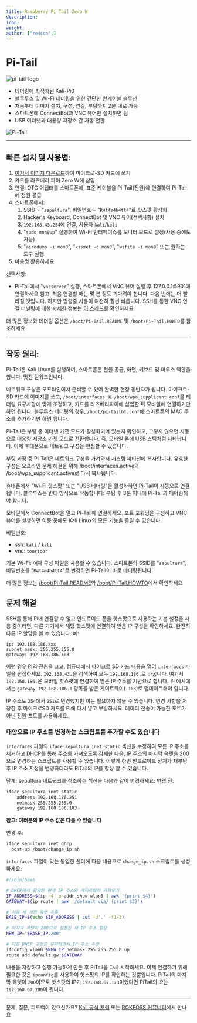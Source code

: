 ```yaml
---
title: Raspberry Pi-Tail Zero W
description:
icon:
weight:
author: ["re4son",]
---
```


# Pi-Tail

![pi-tail-logo](images/pi-tail-logo.png)

- 테더링에 최적화된 Kali-Pi0
- 블루투스 및 Wi-Fi 테더링을 위한 간단한 원케이블 솔루션
- 처음부터 이미지 설치, 구성, 연결, 부팅까지 2분 내로 가능
- 스마트폰에 ConnectBot과 VNC 뷰어만 설치하면 됨
- USB 이더넷과 대용량 저장소 간 자동 전환

![Pi-Tail](images/pi-tail-demo.jpg)

- - -

## 빠른 설치 및 사용법:

1. [여기서 이미지 다운로드](https://http.krfoss.org/)하여 마이크로-SD 카드에 쓰기
2. 카드를 라즈베리 파이 Zero W에 삽입
3. 연결: OTG 어댑터를 스마트폰에, 표준 케이블을 Pi-Tail(전원)에 연결하여 Pi-Tail에 전원 공급
4. 스마트폰에서:
   1. SSID = "`sepultura`", 비밀번호 = "`R4t4m4h4tt4`"로 핫스팟 활성화
   2. Hacker's Keyboard, ConnectBot 및 VNC 뷰어(선택사항) 설치
   3. `192.168.43.254`에 연결, 사용자 `kali`/`kali`
   4. "`sudo mon0up`" 실행하여 Wi-Fi 인터페이스를 모니터 모드로 설정(사용 중에도 가능)
   5. "`airodump -i mon0`", "`kismet -c mon0`", "`wifite -i mon0`" 또는 원하는 도구 실행
5. 마음껏 활용하세요

선택사항:
- Pi-Tail에서 "`vncserver`" 실행, 스마트폰에서 VNC 뷰어 실행 후 127.0.0.1:5901에 연결하세요
참고: 처음 연결할 때는 몇 분 정도 기다려야 합니다. 다음 번에는 더 빨라질 것입니다. 하지만 명령줄 사용이 여전히 훨씬 빠릅니다.
SSH를 통한 VNC 연결 터널링에 대한 자세한 정보는 [이 스레드](https://whitedome.com.au/re4son/topic/vnc/)를 확인하세요.

더 많은 정보와 테더링 옵션은 `/boot/Pi-Tail.README` 및 `/boot/Pi-Tail.HOWTO`를 참조하세요

- - -

## 작동 원리:

Pi-Tail은 Kali Linux를 실행하며, 스마트폰은 전원 공급, 화면, 키보드 및 마우스 역할을 합니다. 멋진 팀워크입니다.

네트워크 구성은 오프라인에서 준비할 수 있어 완벽한 현장 동반자가 됩니다.
마이크로-SD 카드에 이미지를 쓰고, `/boot/interfaces 및 /boot/wpa_supplicant.conf`를 테더링 요구사항에 맞게 조정하고, 카드를 라즈베리파이에 삽입한 뒤 모바일에 연결하기만 하면 됩니다. 블루투스 테더링의 경우, `/boot/pi-tailbt.conf`에 스마트폰의 MAC 주소를 추가하기만 하면 됩니다.

Pi-Tail은 부팅 중 이더넷 가젯 모드가 활성화되어 있는지 확인하고, 그렇지 않으면 자동으로 대용량 저장소 가젯 모드로 전환합니다. 즉, 모바일 폰에 USB 스틱처럼 나타납니다. 이제 휴대폰으로 네트워크 구성을 편집할 수 있습니다.

부팅 과정 중 Pi-Tail은 네트워크 구성을 가져와서 시스템 파티션에 복사합니다. 유효한 구성은 오프라인 문제 해결을 위해 /boot/interfaces.active와 /boot/wpa_supplicant.active로 다시 복사됩니다.

휴대폰에서 "Wi-Fi 핫스팟" 또는 "USB 테더링"을 활성화하면 Pi-Tail이 자동으로 연결됩니다. 블루투스는 반대 방식으로 작동합니다: 부팅 후 3분 이내에 Pi-Tail과 페어링해야 합니다.

모바일에서 ConnectBot을 열고 Pi-Tail에 연결하세요. 포트 포워딩을 구성하고 VNC 뷰어를 실행하면 이동 중에도 Kali Linux의 모든 기능을 즐길 수 있습니다.

비밀번호:  
- ssh: `kali` / `kali`
- vnc: `toortoor`
  
기본 Wi-Fi:
예제 구성 파일을 사용할 수 있습니다. 스마트폰의 SSID를 "`sepultura`", 비밀번호를 "`R4t4m4h4tt4`"로 변경하면 Pi-Tail이 바로 테더링됩니다.

더 많은 정보는 [/boot/Pi-Tail.README](https://github.com/Re4son/RPi-Tweaks/blob/master/pi-tail/Pi-Tail.README)와 [/boot/Pi-Tail.HOWTO](https://github.com/Re4son/RPi-Tweaks/blob/master/pi-tail/Pi-Tail.HOWTO)에서 확인하세요  

## 문제 해결

SSH를 통해 Pi에 연결할 수 없고 안드로이드 폰을 핫스팟으로 사용하는 기본 설정을 사용 중이라면,
다른 기기에서 해당 핫스팟에 연결하여 받은 IP 구성을 확인하세요.
완전히 다른 IP 할당을 볼 수 있습니다. 예:

```
ip: 192.168.186.xxx
subnet mask: 255.255.255.0
gateway: 192.168.186.103
```

이런 경우 Pi의 전원을 끄고, 컴퓨터에서 마이크로 SD 카드 내용을 열어 `interfaces` 파일을 편집하세요.
`192.168.43.`을 검색하여 모두 `192.168.186.`로 바꿉니다. 여기서 `192.168.186.`은 모바일 핫스팟에 연결하여 받은 IP 주소를 기반으로 합니다.
위 예시에서는 `gateway 192.168.186.1` 항목을 받은 게이트웨이(`.103`)로 업데이트해야 합니다.

IP 주소도 `254`에서 `251`로 변경했지만 이는 필요하지 않을 수 있습니다.
변경 사항을 저장한 후 마이크로SD 카드를 Pi에 다시 넣고 부팅하세요. 데이터 전송이 가능한 포트가 아닌 전원 포트를 사용하세요.

### 대안으로 IP 주소를 변경하는 스크립트를 추가할 수도 있습니다

`interfaces` 파일의 `iface sepultura inet static` 섹션을 수정하여 모든 IP 주소를 제거하고 DHCP를 통해 주소를 가져오도록 강제한 다음, IP 주소의 마지막 옥텟을 200으로 변경하는 스크립트를 사용할 수 있습니다. 이렇게 하면 안드로이드 장치가 재부팅 후 IP 주소 지정을 변경하더라도 PiTail의 IP를 항상 알 수 있습니다.

단계:
sepultura 네트워크를 참조하는 섹션을 다음과 같이 변경하세요:
변경 전:

```sh
iface sepultura inet static
    address 192.168.186.251
    netmask 255.255.255.0
    gateway 192.168.186.103
```

**참고: 여러분의 IP 주소 값은 다를 수 있습니다**

변경 후:

```sh
iface sepultura inet dhcp
  post-up /boot/change_ip.sh
```

`interfaces` 파일이 있는 동일한 폴더에 다음 내용으로 `change_ip.sh` 스크립트를 생성하세요:

```sh
#!/bin/bash

# DHCP에서 할당한 현재 IP 주소와 게이트웨이 가져오기
IP_ADDRESS=$(ip -4 -o addr show wlan0 | awk '{print $4}')
GATEWAY=$(ip route | awk '/default via/ {print $3}')

# 처음 세 개의 옥텟 추출
BASE_IP=$(echo $IP_ADDRESS | cut -d'.' -f1-3)

# 마지막 옥텟이 200으로 설정된 새 IP 주소 할당
NEW_IP="$BASE_IP.200"

# 다른 DHCP 구성은 유지하면서 IP 주소 수정
ifconfig wlan0 $NEW_IP netmask 255.255.255.0 up
route add default gw $GATEWAY
```

내용을 저장하고 실행 가능하게 만든 후 PiTail을 다시 시작하세요.
이제 연결하기 위해 필요한 것은 `ipconfig`를 사용하여 핫스팟의 IP를 확인하는 것뿐입니다.
PiTail의 마지막 옥텟이 `200`이므로 핫스팟의 IP가 `192.168.67.123`이었다면 PiTail의 IP는 `192.168.67.200`이 됩니다.

- - -

문제, 질문, 피드백이 있으신가요? [Kali 공식 포럼](https://forums.kali.org/) 또는 [ROKFOSS 커뮤니티](https://chat.krfoss.org)에서 만나요
